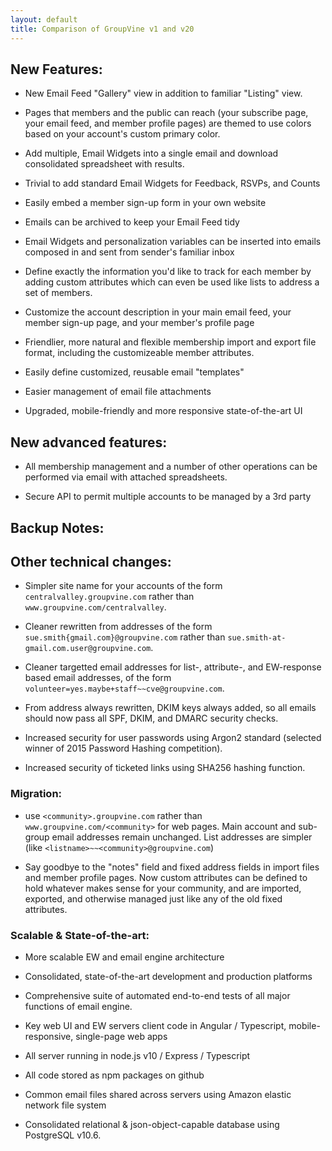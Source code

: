 ```yaml
---
layout: default
title: Comparison of GroupVine v1 and v20
---
```


## New Features:

 *  New Email Feed "Gallery" view in addition to familiar "Listing" view.

 *  Pages that members and the public can reach (your subscribe page,
    your email feed, and member profile pages) are themed to use
    colors based on your account's custom primary color.

 *  Add multiple, Email Widgets into a single email and download
    consolidated spreadsheet with results.

 *  Trivial to add standard Email Widgets for Feedback, RSVPs, and Counts

 *  Easily embed a member sign-up form in your own website

 *  Emails can be archived to keep your Email Feed tidy

 *  Email Widgets and personalization variables can be inserted into
    emails composed in and sent from sender's familiar inbox

 *  Define exactly the information you'd like to track for each member
    by adding custom attributes which can even be used like lists to 
    address a set of members.

 *  Customize the account description in your main email feed, your
    member sign-up page, and your member's profile page

 *  Friendlier, more natural and flexible membership import and export 
    file format, including the customizeable member attributes.

 *  Easily define customized, reusable email "templates"

 *  Easier management of email file attachments

 *  Upgraded, mobile-friendly and more responsive state-of-the-art UI


## New advanced features:

*  All membership management and a number of other 
   operations can be performed via email with attached spreadsheets.

*  Secure API to permit multiple accounts to be managed by a 
   3rd party



## Backup Notes:

## Other technical changes:

*  Simpler site name for your accounts of the form 
   ```centralvalley.groupvine.com``` rather than 
   ```www.groupvine.com/centralvalley```.

*  Cleaner rewritten from addresses of the form 
   ```sue.smith{gmail.com}@groupvine.com``` rather than
   ```sue.smith-at-gmail.com.user@groupvine.com```.

*  Cleaner targetted email addresses for list-, attribute-, 
   and EW-response based email addresses, of the form
   ```volunteer=yes.maybe+staff~~cve@groupvine.com```.

*  From address always rewritten, DKIM keys always added, so all
   emails should now pass all SPF, DKIM, and DMARC security checks.

*  Increased security for user passwords using Argon2 standard (selected
   winner of 2015 Password Hashing competition).

*  Increased security of ticketed links using SHA256 hashing function.


### Migration:

* use ```<community>.groupvine.com``` rather than
  ```www.groupvine.com/<community>``` for web pages.  Main account and
  sub-group email addresses remain unchanged.  List addresses are
  simpler (like ```<listname>~~<community>@groupvine.com```)

*  Say goodbye to the "notes" field and fixed address fields in import
  files and member profile pages.  Now custom attributes can be
  defined to hold whatever makes sense for your community, and are
  imported, exported, and otherwise managed just like any of the old
  fixed attributes.


### Scalable & State-of-the-art:

 * More scalable EW and email engine architecture

*  Consolidated, state-of-the-art development and production platforms

*  Comprehensive suite of automated end-to-end tests of all major
   functions of email engine.

*  Key web UI and EW servers client code in Angular / Typescript, 
   mobile-responsive, single-page web apps

*  All server running in node.js v10 / Express / Typescript

*  All code stored as npm packages on github

*  Common email files shared across servers using Amazon elastic network file system

*  Consolidated relational & json-object-capable database using PostgreSQL v10.6.



